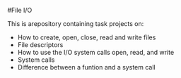 #File I/O

This is arepository containing task projects on:
- How to create, open, close, read and write files
- File descriptors
- How to use the I/O system calls open, read, and write
- System calls
- Difference between a funtion and a system call